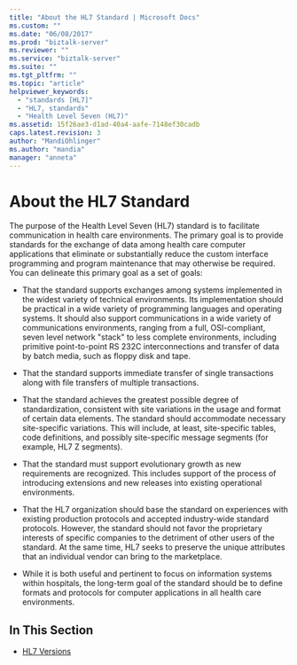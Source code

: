 ```yaml
---
title: "About the HL7 Standard | Microsoft Docs"
ms.custom: ""
ms.date: "06/08/2017"
ms.prod: "biztalk-server"
ms.reviewer: ""
ms.service: "biztalk-server"
ms.suite: ""
ms.tgt_pltfrm: ""
ms.topic: "article"
helpviewer_keywords: 
  - "standards [HL7]"
  - "HL7, standards"
  - "Health Level Seven (HL7)"
ms.assetid: 15f26ae3-d1ad-40a4-aafe-7148ef30cadb
caps.latest.revision: 3
author: "MandiOhlinger"
ms.author: "mandia"
manager: "anneta"
---
```

# About the HL7 Standard
The purpose of the Health Level Seven (HL7) standard is to facilitate communication in health care environments. The primary goal is to provide standards for the exchange of data among health care computer applications that eliminate or substantially reduce the custom interface programming and program maintenance that may otherwise be required. You can delineate this primary goal as a set of goals:  
  
-   That the standard supports exchanges among systems implemented in the widest variety of technical environments. Its implementation should be practical in a wide variety of programming languages and operating systems. It should also support communications in a wide variety of communications environments, ranging from a full, OSI-compliant, seven level network "stack" to less complete environments, including primitive point-to-point RS 232C interconnections and transfer of data by batch media, such as floppy disk and tape.  
  
-   That the standard supports immediate transfer of single transactions along with file transfers of multiple transactions.  
  
-   That the standard achieves the greatest possible degree of standardization, consistent with site variations in the usage and format of certain data elements. The standard should accommodate necessary site-specific variations. This will include, at least, site-specific tables, code definitions, and possibly site-specific message segments (for example, HL7 Z segments).  
  
-   That the standard must support evolutionary growth as new requirements are recognized. This includes support of the process of introducing extensions and new releases into existing operational environments.  
  
-   That the HL7 organization should base the standard on experiences with existing production protocols and accepted industry-wide standard protocols. However, the standard should not favor the proprietary interests of specific companies to the detriment of other users of the standard. At the same time, HL7 seeks to preserve the unique attributes that an individual vendor can bring to the marketplace.  
  
-   While it is both useful and pertinent to focus on information systems within hospitals, the long-term goal of the standard should be to define formats and protocols for computer applications in all health care environments.  
  
## In This Section  
  
-   [HL7 Versions](../../adapters-and-accelerators/accelerator-hl7/hl7-versions.md)